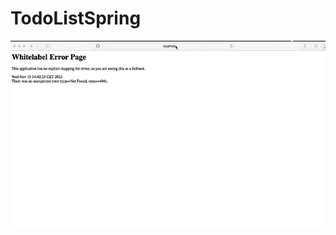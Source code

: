 # TodoListSpring
![My Project GIF](https://github.com/smagles/TodoListSpring/blob/master/note-creation-demo.gif)
